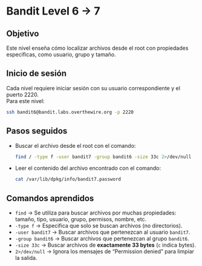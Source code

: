 # Bandit Level 6 → 7

## Objetivo
Este nivel enseña cómo localizar archivos desde el root con propiedades específicas, como usuario, grupo y tamaño.

## Inicio de sesión
Cada nivel requiere iniciar sesión con su usuario correspondiente y el puerto 2220.  
Para este nivel:

```bash
ssh bandit6@bandit.labs.overthewire.org -p 2220
```

## Pasos seguidos
- Buscar el archivo desde el root con el comando:
  ```bash
  find / -type f -user bandit7 -group bandit6 -size 33c 2>/dev/null
  ```
- Leer el contenido del archivo encontrado con el comando:
  ```bash
  cat /var/lib/dpkg/info/bandit7.password
  ```

## Comandos aprendidos
- `find` → Se utiliza para buscar archivos por muchas propiedades: tamaño, tipo, usuario, grupo, permisos, nombre, etc.
- `-type f` → Especifica que solo se buscan archivos (no directorios).
- `-user bandit7` → Buscar archivos que pertenezcan al usuario `bandit7`.
- `-group bandit6` → Buscar archivos que pertenezcan al grupo `bandit6`.
- `-size 33c` → Buscar archivos de **exactamente 33 bytes** (`c` indica bytes).
- `2>/dev/null` → Ignora los mensajes de “Permission denied” para limpiar la salida.

